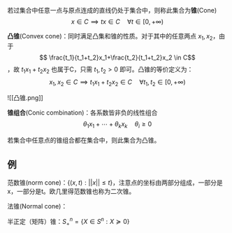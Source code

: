 若过集合中任意一点与原点连成的直线仍处于集合中，则称此集合为**锥**(Cone)
$$ x \in C \implies tx \in C \quad \forall t \in [0,+\infty) $$

**凸锥**(Convex cone)：同时满足凸集和锥的性质。对于其中的任意两点 $x_1,x_2$，由于
$$ \frac{t_1}{t_1+t_2}x_1+\frac{t_2}{t_1+t_2}x_2 \in C$$，故 $t_1x_1+t_2x_2$ 也属于C，只需 $t_1,t_2>0$ 即可。凸锥的等价定义为：
$$ x_1,x_2 \in C \implies t_1x_1+t_2x_2 \in C \quad \forall t_1,t_2 \in [0,+\infty) $$

![[凸锥.png]]


**锥组合**(Conic combination)：各系数皆非负的线性组合
$$ \theta_1x_1+\cdots+\theta_kx_k \quad \theta_i\geq0 $$


若集合中任意点的锥组合都在集合中，则此集合为凸锥。


## 例

范数锥(norm cone)：$\{ (x,t):||x||\leq t \}$，注意点的坐标由两部分组成，一部分是x，一部分是t。欧几里得范数锥也称为二次锥。

法锥(Normal cone)：

半正定（矩阵）锥：$S^n_+ = \{ X \in S^n : X \succeq 0  \}$

